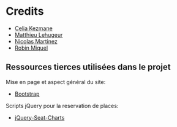 Credits
=======
* [Celia Kezmane](https://github.com/m2cci-CKE)
* [Matthieu Lehugeur](https://github.com/m2cci-MLR)
* [Nicolas Martinez](https://github.com/m2cci-NMZ)
* [Robin Miquel](https://github.com/m2cci-RML)


Ressources tierces utilisées dans le projet
-------

Mise en page et aspect général du site:
* [Bootstrap](https://github.com/twbs)

Scripts jQuery pour la reservation de places:
* [jQuery-Seat-Charts](https://github.com/mateuszmarkowski/jQuery-Seat-Charts)

